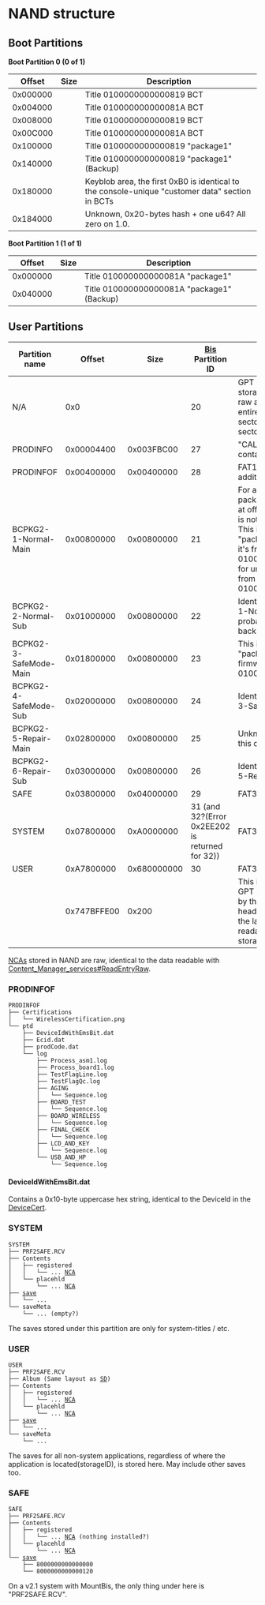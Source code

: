 # NAND structure

## Boot Partitions

**Boot Partition 0 (0 of
1)**

| Offset   | Size | Description                                                                                     |
| -------- | ---- | ----------------------------------------------------------------------------------------------- |
| 0x000000 |      | Title 0100000000000819 BCT                                                                      |
| 0x004000 |      | Title 010000000000081A BCT                                                                      |
| 0x008000 |      | Title 0100000000000819 BCT                                                                      |
| 0x00C000 |      | Title 010000000000081A BCT                                                                      |
| 0x100000 |      | Title 0100000000000819 "package1"                                                               |
| 0x140000 |      | Title 0100000000000819 "package1" (Backup)                                                      |
| 0x180000 |      | Keyblob area, the first 0xB0 is identical to the console-unique "customer data" section in BCTs |
| 0x184000 |      | Unknown, 0x20-bytes hash + one u64? All zero on 1.0.                                            |

**Boot Partition 1 (1 of 1)**

| Offset   | Size | Description                                |
| -------- | ---- | ------------------------------------------ |
| 0x000000 |      | Title 010000000000081A "package1"          |
| 0x040000 |      | Title 010000000000081A "package1" (Backup) |

## User Partitions

| Partition name         | Offset      | Size        | [Bis](Filesystem%20services.md "wikilink") Partition ID | Description                                                                                                                                                                                                           |
| ---------------------- | ----------- | ----------- | ------------------------------------------------------- | --------------------------------------------------------------------------------------------------------------------------------------------------------------------------------------------------------------------- |
| N/A                    | 0x0         |             | 20                                                      | GPT header, Bis-storage also allows raw access to the entire NAND eMMC sectors starting at sector0.                                                                                                                   |
| PRODINFO               | 0x00004400  | 0x003FBC00  | 27                                                      | "CAL0" raw partition containing set:cal data                                                                                                                                                                          |
| PRODINFOF              | 0x00400000  | 0x00400000  | 28                                                      | FAT12 filesystem, additional calibration?                                                                                                                                                                             |
| BCPKG2-1-Normal-Main   | 0x00800000  | 0x00800000  | 21                                                      | For all these packages, data starts at offset 0x4000 and is not console-unique. This is installed from "package2": on retail it's from FIRM-A 0100000000000819, for unknown cases it's from FIRM-C, 010000000000081B. |
| BCPKG2-2-Normal-Sub    | 0x01000000  | 0x00800000  | 22                                                      | Identical to BCPKG2-1-Normal-Main, probably used as a backup partition.                                                                                                                                               |
| BCPKG2-3-SafeMode-Main | 0x01800000  | 0x00800000  | 23                                                      | This is installed from "package2" in firmware package B, 010000000000081A.                                                                                                                                            |
| BCPKG2-4-SafeMode-Sub  | 0x02000000  | 0x00800000  | 24                                                      | Identical to BCPKG2-3-SafeMode-Main.                                                                                                                                                                                  |
| BCPKG2-5-Repair-Main   | 0x02800000  | 0x00800000  | 25                                                      | Unknown what title this originates from.                                                                                                                                                                              |
| BCPKG2-6-Repair-Sub    | 0x03000000  | 0x00800000  | 26                                                      | Identical to BCPKG2-5-Repair-Main.                                                                                                                                                                                    |
| SAFE                   | 0x03800000  | 0x04000000  | 29                                                      | FAT32 filesystem                                                                                                                                                                                                      |
| SYSTEM                 | 0x07800000  | 0xA0000000  | 31 (and 32?(Error 0x2EE202 is returned for 32))         | FAT32 filesystem                                                                                                                                                                                                      |
| USER                   | 0xA7800000  | 0x680000000 | 30                                                      | FAT32 filesystem                                                                                                                                                                                                      |
|                        | 0x747BFFE00 | 0x200       |                                                         | This is the backup GPT header specified by the main GPT header. This is also the last sector readable with Bis-storage paritionID 20.                                                                                 |

[NCAs](NCA.md "wikilink") stored in NAND are raw, identical to the data
readable with
[Content\_Manager\_services\#ReadEntryRaw](Content%20Manager%20services#ReadEntryRaw.md##ReadEntryRaw "wikilink").

### PRODINFOF

`PRODINFOF`  
`├── Certifications`  
`│   └── WirelessCertification.png`  
`└── ptd`  
`    ├── DeviceIdWithEmsBit.dat`  
`    ├── Ecid.dat`  
`    ├── prodCode.dat`  
`    └── log`  
`        ├── Process_asm1.log`  
`        ├── Process_board1.log`  
`        ├── TestFlagLine.log`  
`        ├── TestFlagQc.log`  
`        ├── AGING`  
`        │   └── Sequence.log`  
`        ├── BOARD_TEST`  
`        │   └── Sequence.log`  
`        ├── BOARD_WIRELESS`  
`        │   └── Sequence.log`  
`        ├── FINAL_CHECK`  
`        │   └── Sequence.log`  
`        ├── LCD_AND_KEY`  
`        │   └── Sequence.log`  
`        └── USB_AND_HP`  
`            └── Sequence.log`

#### DeviceIdWithEmsBit.dat

Contains a 0x10-byte uppercase hex string, identical to the DeviceId in
the [DeviceCert](Settings%20services.md "wikilink").

### SYSTEM

`SYSTEM`  
`├── PRF2SAFE.RCV`  
`├── Contents`  
`│   ├── registered`  
`│   │   └── ... `[`NCA`](NCA.md "wikilink")  
`│   └── placehld`  
`│       └── ... `[`NCA`](NCA.md "wikilink")  
`├── `[`save`](Savegames.md "wikilink")  
`│   └── ...`  
`└── saveMeta`  
`    └── ... (empty?)`

The saves stored under this partition are only for system-titles / etc.

### USER

`USER`  
`├── PRF2SAFE.RCV`  
`├── Album (Same layout as `[`SD`](SD%20Filesystem.md "wikilink")`)`  
`├── Contents`  
`│   ├── registered`  
`│   │   └── ... `[`NCA`](NCA.md "wikilink")  
`│   └── placehld`  
`│       └── ... `[`NCA`](NCA.md "wikilink")  
`├── `[`save`](Savegames.md "wikilink")  
`│   └── ...`  
`└── saveMeta`  
`    └── ... `

The saves for all non-system applications, regardless of where the
application is located(storageID), is stored here. May include other
saves too.

### SAFE

`SAFE`  
`├── PRF2SAFE.RCV`  
`├── Contents`  
`│   ├── registered`  
`│   │   └── ... `[`NCA`](NCA.md "wikilink")` (nothing installed?)`  
`│   └── placehld`  
`│       └── ... `[`NCA`](NCA.md "wikilink")  
`└── `[`save`](Savegames.md "wikilink")  
`    ├── 8000000000000000`  
`    └── 8000000000000120`

On a v2.1 system with MountBis, the only thing under here is
"PRF2SAFE.RCV".
